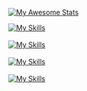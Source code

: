 [![My Awesome Stats](https://awesome-github-stats.azurewebsites.net/user-stats/StormTersteeg?cardType=level&theme=github-dark&preferLogin=false)](https://git.io/awesome-stats-card)
<br>

[![My Skills](https://skillicons.dev/icons?i=cs,net,java,kotlin,androidstudio)](https://skillicons.dev)
<br/><br/>
[![My Skills](https://skillicons.dev/icons?i=vue,vuetify,nextjs,cypress,js,typescript,react,jquery,php,html,css,sass)](https://skillicons.dev)
<br/><br/>
[![My Skills](https://skillicons.dev/icons?i=cpp,mysql,postgresql,mongodb,python,selenium,discordbots)](https://skillicons.dev)
<br/><br/>
[![My Skills](https://skillicons.dev/icons?i=figma,photoshop,premiere,aftereffects)](https://skillicons.dev)
